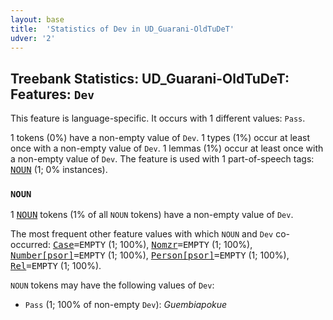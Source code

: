 ```yaml
---
layout: base
title:  'Statistics of Dev in UD_Guarani-OldTuDeT'
udver: '2'
---
```


## Treebank Statistics: UD_Guarani-OldTuDeT: Features: `Dev`

This feature is language-specific.
It occurs with 1 different values: `Pass`.

1 tokens (0%) have a non-empty value of `Dev`.
1 types (1%) occur at least once with a non-empty value of `Dev`.
1 lemmas (1%) occur at least once with a non-empty value of `Dev`.
The feature is used with 1 part-of-speech tags: <tt><a href="gn_oldtudet-pos-NOUN.html">NOUN</a></tt> (1; 0% instances).

### `NOUN`

1 <tt><a href="gn_oldtudet-pos-NOUN.html">NOUN</a></tt> tokens (1% of all `NOUN` tokens) have a non-empty value of `Dev`.

The most frequent other feature values with which `NOUN` and `Dev` co-occurred: <tt><a href="gn_oldtudet-feat-Case.html">Case</a></tt><tt>=EMPTY</tt> (1; 100%), <tt><a href="gn_oldtudet-feat-Nomzr.html">Nomzr</a></tt><tt>=EMPTY</tt> (1; 100%), <tt><a href="gn_oldtudet-feat-Number-psor.html">Number[psor]</a></tt><tt>=EMPTY</tt> (1; 100%), <tt><a href="gn_oldtudet-feat-Person-psor.html">Person[psor]</a></tt><tt>=EMPTY</tt> (1; 100%), <tt><a href="gn_oldtudet-feat-Rel.html">Rel</a></tt><tt>=EMPTY</tt> (1; 100%).

`NOUN` tokens may have the following values of `Dev`:

* `Pass` (1; 100% of non-empty `Dev`): <em>Guembiapokue</em>

